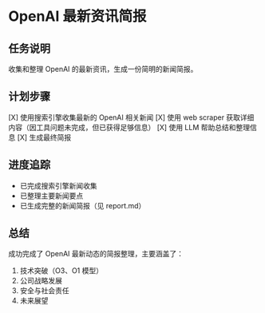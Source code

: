 # OpenAI 最新资讯简报

## 任务说明
收集和整理 OpenAI 的最新资讯，生成一份简明的新闻简报。

## 计划步骤
[X] 使用搜索引擎收集最新的 OpenAI 相关新闻
[X] 使用 web scraper 获取详细内容（因工具问题未完成，但已获得足够信息）
[X] 使用 LLM 帮助总结和整理信息
[X] 生成最终简报

## 进度追踪
- 已完成搜索引擎新闻收集
- 已整理主要新闻要点
- 已生成完整的新闻简报（见 report.md）

## 总结
成功完成了 OpenAI 最新动态的简报整理，主要涵盖了：
1. 技术突破（O3、O1 模型）
2. 公司战略发展
3. 安全与社会责任
4. 未来展望 